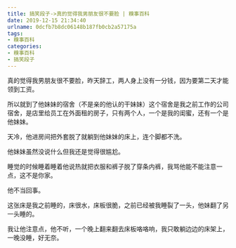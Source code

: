 ```yaml
---
title: 搞笑段子->真的觉得我男朋友很不要脸 | 糗事百科
date: 2019-12-15 21:34:40
urlname: 0dcfb7b8dc06148b187fb0cb2a57175a
tags: 
- 糗事百科
categories:
- 糗事百科
- 搞笑段子
---
```

真的觉得我男朋友很不要脸，昨天辞工，两人身上没有一分钱，因为要第二天才能领到工资。

所以就到了他妹妹的宿舍（不是亲的他认的干妹妹）这个宿舍是我之前工作的公司宿舍，是店里给员工在外面租的房子，只有两个人，一个是我的闺蜜，还有一个是他妹妹。

天冷，他进房间把外套脱了就躺到他妹妹的床上，连个脚都不洗。

他妹妹虽然没说什么但我还是觉得很尴尬。

睡觉的时候睡着睡着他说热就把衣服和裤子脱了穿条内裤，我骂他能不能注意一点，这不是你家。

他不当回事。

这张床是我之前睡的，床很水，床板很脆，之前已经被我睡裂了一头，他妹翻了另一头睡的。

我让他注意点，他不听，一个晚上翻来翻去床板咯咯响，我只敢躺边边的床架上，一晚没睡，好无奈。


